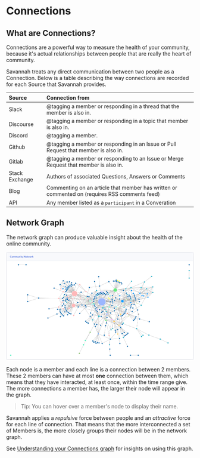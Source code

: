 # Connections

## What are Connections?

Connections are a powerful way to measure the health of your community, because it's actual relationships between people that are really the heart of community.

Savannah treats any direct communication between two people as a Connection. Below is a table describing the way connections are recorded for each Source that Savannah provides.

| Source         | Connection from |
|:---------------|:------------------|
| Slack          | @tagging a member or responding in a thread that the member is also in. |
| Discourse      | @tagging a member or responding in a topic that member is also in. |
| Discord        | @tagging a member. |
| Github         | @tagging a member or responding in an Issue or Pull Request that member is also in. |
| Gitlab         | @tagging a member or responding to an Issue or Merge Request that member is also in. |
| Stack Exchange | Authors of associated Questions, Answers or Comments |
| Blog           | Commenting on an article that member has written or commented on (requires RSS comments feed) |
| API            | Any member listed as a `participant` in a Converation |


## Network Graph

The network graph can produce valuable insight about the health of the online community. 

![Community Network Graph](./NetworkGraph.png)

Each node is a member and each line is a connection between 2 members. These 2 members can have at most **one** connection between them, which means that they have interacted, at least once, within the time range give. The more connections a member has, the larger their node will appear in the graph. 

> Tip: You can hover over a member's node to display their name.

Savannah applies a _repulsive_ force between people and an _attractive_ force for each line of connection. That means that the more interconnected a set of Members is, the more closely groups their nodes will be in the network graph.

See [Understanding your Connections graph](/insights/connections/) for insights on using this graph.


